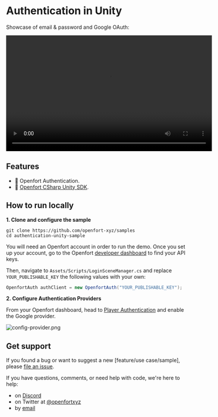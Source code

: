 # Authentication in Unity

Showcase of email & password and Google OAuth:

<video width="560" height="315" controls>
<source src="https://blog-cms.openfort.xyz/uploads/authentication_unity_7af75625db.mp4" type="video/mp4">
</video>

## Features

- 🏰 Openfort Authentication.
- 🏰 [Openfort CSharp Unity SDK](https://github.com/openfort-xyz/openfort-csharp-unity).

## How to run locally

**1. Clone and configure the sample**

```
git clone https://github.com/openfort-xyz/samples
cd authentication-unity-sample
```


You will need an Openfort account in order to run the demo. Once you set up your account, go to the Openfort [developer dashboard](https://dashboard.openfort.xyz/apikeys) to find your API keys.

Then, navigate to `Assets/Scripts/LoginSceneManager.cs` and replace `YOUR_PUBLISHABLE_KEY` the following values with your own:

```csharp
OpenfortAuth authClient = new OpenfortAuth("YOUR_PUBLISHABLE_KEY");
```


**2. Configure Authentication Providers**

From your Openfort dashboard, head to [Player Authentication](https://dashboard.openfort.xyz/players/auth/providers) and enable the Google provider.

![config-provider.png](https://blog-cms.openfort.xyz/uploads/config_provider_224c6c1dc8.png)


## Get support
If you found a bug or want to suggest a new [feature/use case/sample], please [file an issue](../../issues).

If you have questions, comments, or need help with code, we're here to help:
- on [Discord](https://discord.com/invite/t7x7hwkJF4)
- on Twitter at [@openfortxyz](https://twitter.com/openfortxyz)
- by [email](mailto:support+github@openfort.xyz)
